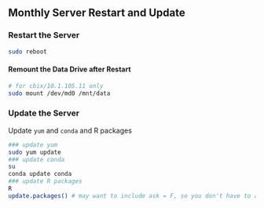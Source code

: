 ## Monthly Server Restart and Update

### Restart the Server

```bash
sudo reboot
```

#### Remount the Data Drive after Restart

```bash
# for cbix/10.1.105.11 only
sudo mount /dev/md0 /mnt/data
```

### Update the Server

Update `yum` and `conda` and R packages

```bash
### update yum
sudo yum update
### update conda
su
conda update conda
### update R packages
R
update.packages() # may want to include ask = F, so you don't have to approve every package update
```